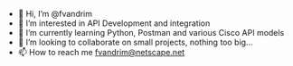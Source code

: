 - 👋 Hi, I’m @fvandrim
- 👀 I’m interested in API Development and integration
- 🌱 I’m currently learning Python, Postman and various Cisco API models
- 💞️ I’m looking to collaborate on small projects, nothing too big...
- 📫 How to reach me fvandrim@netscape.net

<!---
fvandrim/fvandrim is a ✨ special ✨ repository because its `README.md` (this file) appears on your GitHub profile.
You can click the Preview link to take a look at your changes.
--->
